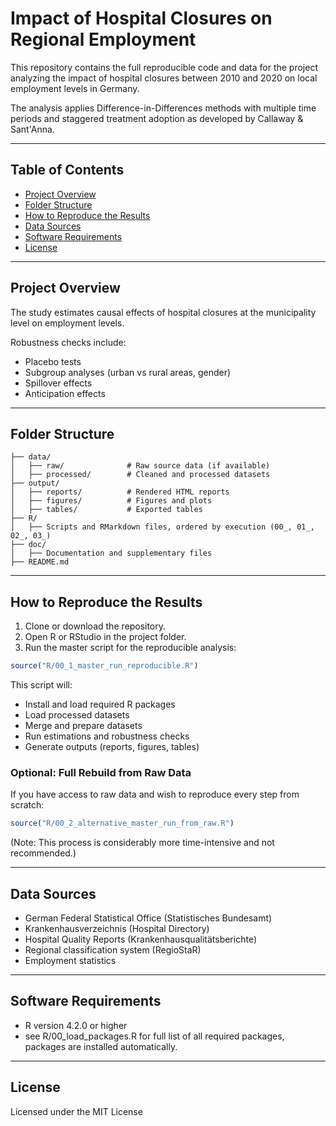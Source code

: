 # Impact of Hospital Closures on Regional Employment

This repository contains the full reproducible code and data for the project analyzing the impact of hospital closures between 2010 and 2020 on local employment levels in Germany.

The analysis applies Difference-in-Differences methods with multiple time periods and staggered treatment adoption as developed by Callaway & Sant'Anna.

---

## Table of Contents

- [Project Overview](#project-overview)
- [Folder Structure](#folder-structure)
- [How to Reproduce the Results](#how-to-reproduce-the-results)
- [Data Sources](#data-sources)
- [Software Requirements](#software-requirements)
- [License](#license)

---

## Project Overview

The study estimates causal effects of hospital closures at the municipality level on employment levels.

Robustness checks include:
- Placebo tests
- Subgroup analyses (urban vs rural areas, gender)
- Spillover effects
- Anticipation effects

---

## Folder Structure

```
├── data/
│   ├── raw/              # Raw source data (if available)
│   ├── processed/        # Cleaned and processed datasets
├── output/
│   ├── reports/          # Rendered HTML reports
│   ├── figures/          # Figures and plots
│   ├── tables/           # Exported tables
├── R/
│   ├── Scripts and RMarkdown files, ordered by execution (00_, 01_, 02_, 03_)
├── doc/
│   ├── Documentation and supplementary files
├── README.md
```

---

## How to Reproduce the Results

1. Clone or download the repository.
2. Open R or RStudio in the project folder.
3. Run the master script for the reproducible analysis:

```r
source("R/00_1_master_run_reproducible.R")
```

This script will:
- Install and load required R packages
- Load processed datasets
- Merge and prepare datasets
- Run estimations and robustness checks
- Generate outputs (reports, figures, tables)

### Optional: Full Rebuild from Raw Data

If you have access to raw data and wish to reproduce every step from scratch:

```r
source("R/00_2_alternative_master_run_from_raw.R")
```

(Note: This process is considerably more time-intensive and not recommended.)

---

## Data Sources

- German Federal Statistical Office (Statistisches Bundesamt)
- Krankenhausverzeichnis (Hospital Directory)
- Hospital Quality Reports (Krankenhausqualitätsberichte)
- Regional classification system (RegioStaR)
- Employment statistics

---

## Software Requirements

- R version 4.2.0 or higher
- see R/00_load_packages.R for full list of all required packages, packages are installed automatically.

---

## License

Licensed under the MIT License
